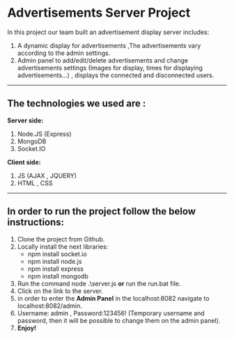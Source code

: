 # Advertisements Server Project

In this project our team built an advertisement display server includes:

1. A dynamic display for advertisements ,The advertisements vary according to the admin settings.
2. Admin panel to add/edit/delete advertisements and change advertisements settings (Images for display, times for displaying advertisements...) , displays the connected and disconnected users.

---

## The technologies we used are :

**Server side:**

1. Node.JS (Express)
2. MongoDB
3. Socket.IO

**Client side:**

1. JS (AJAX , JQUERY)
2. HTML , CSS

---

## In order to run the project follow the below instructions:

1. Clone the project from Github.
2. Locally install the next libraries:
   - npm install socket.io
   - npm install node.js
   - npm install express
   - npm install mongodb
3. Run the command node .\server.js **or** run the run.bat file.
4. Click on the link to the server.
5. in order to enter the **Admin Panel** in the localhost:8082 navigate to localhost:8082/admin.
6. Username: admin , Password:123456! (Temporary username and password, then it will be possible to change them on the admin panel).
7. **Enjoy!**
